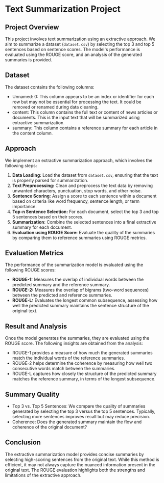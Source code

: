 # Text Summarization Project
## Project Overview
This project involves text summarization using an extractive approach. We aim to summarize a dataset (`dataset.csv`) by selecting the top 3 and top 5 sentences based on sentence scores. The model's performance is evaluated using the ROUGE score, and an analysis of the generated summaries is provided.

## Dataset
The dataset contains the following columns:
- Unnamed: 0: This column appears to be an index or identifier for each row but may not be essential for processing the text. It could be removed or renamed during data cleaning.
- content: This column contains the full text or content of news articles or documents. This is the input text that will be summarized using extractive summarization.
- summary: This column contains a reference summary for each article in the content column.

## Approach
We implement an extractive summarization approach, which involves the following steps:
1. **Data Loading:** Load the dataset from `dataset.csv`, ensuring that the text is properly parsed for summarization.
2. **Text Preprocessing:** Clean and preprocess the text data by removing unwanted characters, punctuation, stop words, and other noise.
3. **Sentence Scoring:** Assign a score to each sentence within a document based on criteria like word frequency, sentence length, or term importance.
4. **Top-n Sentence Selection:** For each document, select the top 3 and top 5 sentences based on their scores.
5. **Summarization:** Combine the selected sentences into a final extractive summary for each document.
6. **Evaluation using ROUGE Score:** Evaluate the quality of the summaries by comparing them to reference summaries using ROUGE metrics.

## Evaluation Metrics
The performance of the summarization model is evaluated using the following ROUGE scores:
- **ROUGE-1:** Measures the overlap of individual words between the predicted summary and the reference summary.
- **ROUGE-2:** Measures the overlap of bigrams (two-word sequences) between the predicted and reference summaries.
- **ROUGE-L:** Evaluates the longest common subsequence, assessing how well the predicted summary maintains the sentence structure of the original text.

## Result and Analysis
Once the model generates the summaries, they are evaluated using the ROUGE score. The following insights are obtained from the analysis:
- ROUGE-1 provides a measure of how much the generated summaries match the individual words of the reference summaries.
- ROUGE-2 helps determine the coherence by measuring how well two consecutive words match between the summaries.
- ROUGE-L captures how closely the structure of the predicted summary matches the reference summary, in terms of the longest subsequence.

## Summary Quality
- Top 3 vs. Top 5 Sentences: We compare the quality of summaries generated by selecting the top 3 versus the top 5 sentences. Typically, selecting more sentences improves recall but may reduce precision.
- Coherence: Does the generated summary maintain the flow and coherence of the original document?

## Conclusion
The extractive summarization model provides concise summaries by selecting high-scoring sentences from the original text. While this method is efficient, it may not always capture the nuanced information present in the original text. The ROUGE evaluation highlights both the strengths and limitations of the extractive approach.
